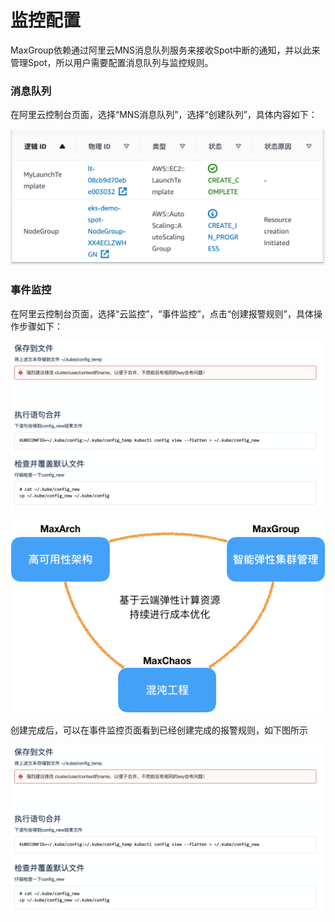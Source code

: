 # 监控配置

MaxGroup依赖通过阿里云MNS消息队列服务来接收Spot中断的通知，并以此来管理Spot，所以用户需要配置消息队列与监控规则。

### 消息队列

在阿里云控制台页面，选择“MNS消息队列”，选择“创建队列”，具体内容如下：

![](../../../../.gitbook/assets/image%20%289%29.png)

### 事件监控

在阿里云控制台页面，选择“云监控”，“事件监控”，点击“创建报警规则”，具体操作步骤如下：

![](../../../../.gitbook/assets/image%20%282%29.png)

![](../../../../.gitbook/assets/image%20%2830%29.png)

创建完成后，可以在事件监控页面看到已经创建完成的报警规则，如下图所示

![](../../../../.gitbook/assets/image%20%2814%29.png)





